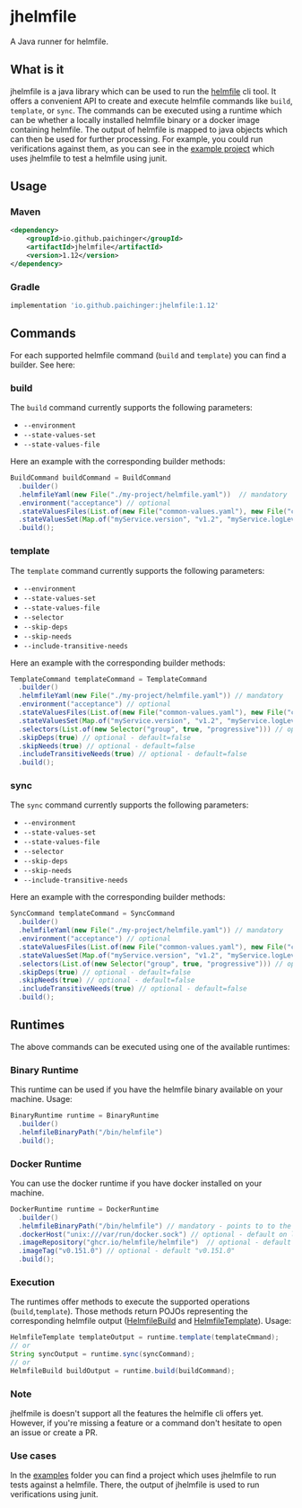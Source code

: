 # jhelmfile
A Java runner for helmfile.
## What is it
jhelmfile is a java library which can be used to run the [helmfile](https://github.com/helmfile/helmfile) cli tool. 
It offers a convenient API to create and execute helmfile commands like `build`, `template`, or `sync`. 
The commands can be executed using a runtime which can be whether a locally installed helmfile binary or a docker image containing helmfile. 
The output of helmfile is mapped to java objects which can then be used for further processing. 
For example, you could run verifications against them, as you can see in the [example project](https://github.com/paichinger/jhelmfile/tree/main/examples) which uses jhelmfile to test a helmfile using junit.
## Usage
### Maven
```xml
<dependency>
    <groupId>io.github.paichinger</groupId>
    <artifactId>jhelmfile</artifactId>
    <version>1.12</version>
</dependency>
```
### Gradle
```groovy
implementation 'io.github.paichinger:jhelmfile:1.12'
```
## Commands
For each supported helmfile command (`build` and `template`) you can find a builder. See here:
### build
The `build` command currently supports the following parameters:
- `--environment`
- `--state-values-set`
- `--state-values-file`

Here an example with the corresponding builder methods:
```java
BuildCommand buildCommand = BuildCommand
  .builder()
  .helmfileYaml(new File("./my-project/helmfile.yaml"))  // mandatory
  .environment("acceptance") // optional
  .stateValuesFiles(List.of(new File("common-values.yaml"), new File("common-values.yaml"))) // optional
  .stateValuesSet(Map.of("myService.version", "v1.2", "myService.logLevel", "DEBUG")) // optional
  .build();
```
### template
The `template` command currently supports the following parameters:
- `--environment`
- `--state-values-set`
- `--state-values-file`
- `--selector`
- `--skip-deps`
- `--skip-needs`
- `--include-transitive-needs`

Here an example with the corresponding builder methods:
```java
TemplateCommand templateCommand = TemplateCommand
  .builder()
  .helmfileYaml(new File("./my-project/helmfile.yaml")) // mandatory
  .environment("acceptance") // optional
  .stateValuesFiles(List.of(new File("common-values.yaml"), new File("common-values.yaml"))) // optional
  .stateValuesSet(Map.of("myService.version", "v1.2", "myService.logLevel", "DEBUG")) // optional
  .selectors(List.of(new Selector("group", true, "progressive"))) // optional
  .skipDeps(true) // optional - default=false
  .skipNeeds(true) // optional - default=false
  .includeTransitiveNeeds(true) // optional - default=false
  .build();
```
### sync
The `sync` command currently supports the following parameters:
- `--environment`
- `--state-values-set`
- `--state-values-file`
- `--selector`
- `--skip-deps`
- `--skip-needs`
- `--include-transitive-needs`

Here an example with the corresponding builder methods:
```java
SyncCommand templateCommand = SyncCommand
  .builder()
  .helmfileYaml(new File("./my-project/helmfile.yaml")) // mandatory
  .environment("acceptance") // optional
  .stateValuesFiles(List.of(new File("common-values.yaml"), new File("common-values.yaml"))) // optional
  .stateValuesSet(Map.of("myService.version", "v1.2", "myService.logLevel", "DEBUG")) // optional
  .selectors(List.of(new Selector("group", true, "progressive"))) // optional
  .skipDeps(true) // optional - default=false
  .skipNeeds(true) // optional - default=false
  .includeTransitiveNeeds(true) // optional - default=false
  .build();
```
## Runtimes
The above commands can be executed using one of the available runtimes:
### Binary Runtime
This runtime can be used if you have the helmfile binary available on your machine. Usage:
```java
BinaryRuntime runtime = BinaryRuntime
  .builder()
  .helmfileBinaryPath("/bin/helmfile")
  .build();
```
### Docker Runtime
You can use the docker runtime if you have docker installed on your machine. 
```java
DockerRuntime runtime = DockerRuntime
  .builder()
  .helmfileBinaryPath("/bin/helmfile") // mandatory - points to to the helmfile binary inside the docker image
  .dockerHost("unix:///var/run/docker.sock") // optional - default on linux: "unix:///var/run/docker.sock" on win and mac: "tcp://localhost:2376"
  .imageRepository("ghcr.io/helmfile/helmfile")  // optional - default "ghcr.io/helmfile/helmfile"
  .imageTag("v0.151.0") // optional - default "v0.151.0"
  .build();
```
### Execution
The runtimes offer methods to execute the supported operations (`build`,`template`). 
Those methods return POJOs representing the corresponding helmfile output ([HelmfileBuild](https://github.com/paichinger/jhelmfile/blob/main/src/main/java/com/paichinger/helmfile/models/build/HelmfileBuild.java) and [HelmfileTemplate](https://github.com/paichinger/jhelmfile/blob/main/src/main/java/com/paichinger/helmfile/models/template/HelmfileTemplate.java)). Usage:
```java
HelmfileTemplate templateOutput = runtime.template(templateCmmand);
// or
String syncOutput = runtime.sync(syncCommand);
// or
HelmfileBuild buildOutput = runtime.build(buildCommand);
```
### Note
jhelfmile is doesn't support all the features the helmifle cli offers yet. However, if you're missing a feature or a command don't hesitate to open an issue or create a PR. 
### Use cases
In the [examples](https://github.com/paichinger/jhelmfile/tree/main/examples) folder you can find a project which uses jhelmfile to run tests against a helmfile. There, the output of jhelmfile is used to run verifications using junit.